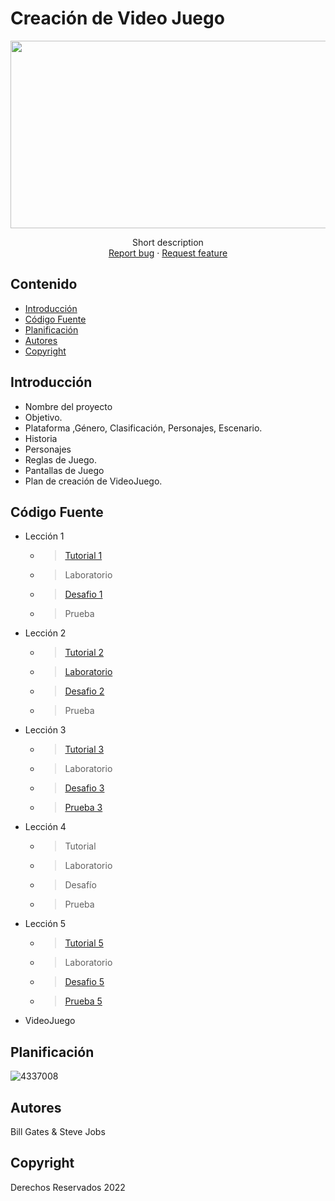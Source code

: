 # Creación de Video Juego
<p align="center">
    <img src="https://user-images.githubusercontent.com/8560750/195950148-0c0df38e-5f96-45ae-87c3-6922738c612d.jpg" alt="Logo" width=1200 height=300>

  <p align="center">
    Short description
    <br>
    <a href="https://reponame/issues/new?template=bug.md">Report bug</a>
    ·
    <a href="https://reponame/issues/new?template=feature.md&labels=feature">Request feature</a>
  </p>
</p>


## Contenido

- [Introducción](#introducción)
- [Código Fuente](#código-fuente)
- [Planificación](#planificación)
- [Autores](#autores)
- [Copyright](#copyright)


## Introducción

- Nombre del proyecto
- Objetivo.
- Plataforma ,Género, Clasificación, Personajes, Escenario.
- Historia
- Personajes
- Reglas de Juego.
- Pantallas de Juego
- Plan de creación de VideoJuego.

## Código Fuente

* Lección 1
  * > <a href="https://github.com/john-055/Desarrollo-Videojuegos/tree/main/Lecci%C3%B3n1">Tutorial 1</a>
  * > Laboratorio
  * > <a href="https://github.com/john-055/Desarrollo-Videojuegos/tree/main/desafio%201/desafio%201">Desafio 1</a>
  * > Prueba
* Lección 2
  * > <a href="https://github.com/john-055/Desarrollo-Videojuegos/tree/main/Leccion2/Leccion2">Tutorial 2</a>
  * > <a href="https://github.com/john-055/Desarrollo-Videojuegos/tree/main/Lab%202">Laboratorio</a>
  * > <a href="https://github.com/john-055/Desarrollo-Videojuegos/tree/main/Desafio2/Desafio2/Desafio2">Desafio 2</a>
  * > Prueba
* Lección 3
  * > <a href="https://github.com/john-055/Desarrollo-Videojuegos/tree/main/Leccion3">Tutorial 3</a>
  * > Laboratorio
  * > <a href="https://github.com/john-055/Desarrollo-Videojuegos/tree/main/Desafio3">Desafio 3</a>
  * > <a href="https://github.com/john-055/Desarrollo-Videojuegos/blob/main/Examenes/Prueba_3.png">Prueba 3</a>
* Lección 4
  * > Tutorial
  * > Laboratorio
  * > Desafío
  * > Prueba
* Lección 5
  * > <a href="https://github.com/john-055/Desarrollo-Videojuegos/tree/main/Leccion5">Tutorial 5</a>
  * > Laboratorio
  * > <a href="https://github.com/john-055/Desarrollo-Videojuegos/tree/main/Desafio5">Desafio 5</a>
  * > <a href="https://github.com/john-055/Desarrollo-Videojuegos/blob/main/Examenes/Prueba_5.png">Prueba 5</a>
* VideoJuego

## Planificación

![4337008](https://user-images.githubusercontent.com/8560750/195951617-083a7e4d-323d-47b5-8e5e-529ded31bc06.jpg)

## Autores
Bill Gates & Steve Jobs

## Copyright
Derechos Reservados 2022
